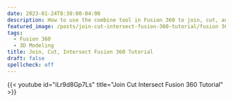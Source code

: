 ```yaml
---
date: 2023-01-24T8:30:00-04:00
description: How to use the combine tool in Fusion 360 to join, cut, and intersect.
featured_image: /posts/join-cut-intersect-fusion-360-tutorial/fusion 360 join cut intersect title.jpg
tags:
  - Fusion 360
  - 3D Modeling
title: Join, Cut, Intersect Fusion 360 Tutorial
draft: false
spellcheck: off
---
```


{{< youtube id="iLr9d8Gp7Ls" title="Join Cut Intersect Fusion 360 Tutorial" >}}
